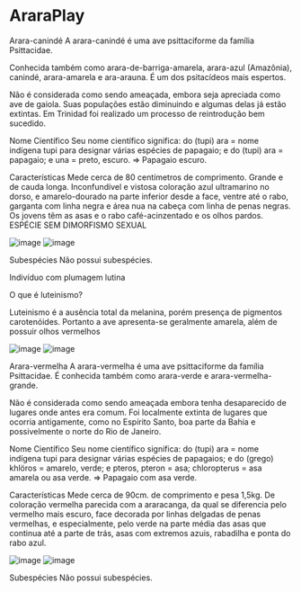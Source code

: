 # AraraPlay
Arara-canindé
A arara-canindé é uma ave psittaciforme da família Psittacidae.

Conhecida também como arara-de-barriga-amarela, arara-azul (Amazônia), canindé, arara-amarela e ara-arauna. É um dos psitacídeos mais espertos.

Não é considerada como sendo ameaçada, embora seja apreciada como ave de gaiola. Suas populações estão diminuindo e algumas delas já estão extintas. Em Trinidad foi realizado um processo de reintrodução bem sucedido.

Nome Científico
Seu nome científico significa: do (tupi) ara = nome indígena tupi para designar várias espécies de papagaio; e do (tupi) ara = papagaio; e una = preto, escuro. ⇒ Papagaio escuro.

Características
Mede cerca de 80 centímetros de comprimento. Grande e de cauda longa. Inconfundível e vistosa coloração azul ultramarino no dorso, e amarelo-dourado na parte inferior desde a face, ventre até o rabo, garganta com linha negra e área nua na cabeça com linha de penas negras. Os jovens têm as asas e o rabo café-acinzentado e os olhos pardos.
ESPÉCIE SEM DIMORFISMO SEXUAL

![image](https://user-images.githubusercontent.com/54999246/154554140-2f868584-a6c0-4427-855a-7dc077c5e808.png) ![image](https://user-images.githubusercontent.com/54999246/154554203-840fa887-f045-47c1-b94b-a48a5416af96.png)

Subespécies
Não possui subespécies.

Indivíduo com plumagem lutina

O que é luteinismo?

Luteinismo é a ausência total da melanina, porém presença de pigmentos carotenóides. Portanto a ave apresenta-se geralmente amarela, além de possuir olhos vermelhos

![image](https://user-images.githubusercontent.com/54999246/154554308-cb549a86-5b4f-44a1-be36-d0b3df2a4466.png) ![image](https://user-images.githubusercontent.com/54999246/154554343-5f990d2d-5e74-4066-a8f3-b6b4006b7765.png)

Arara-vermelha
A arara-vermelha é uma ave psittaciforme da família Psittacidae.
É conhecida também como arara-verde e arara-vermelha-grande.

Não é considerada como sendo ameaçada embora tenha desaparecido de lugares onde antes era comum. Foi localmente extinta de lugares que ocorria antigamente, como no Espírito Santo, boa parte da Bahia e possivelmente o norte do Rio de Janeiro.

Nome Científico
Seu nome científico significa: do (tupi) ara = nome indígena tupi para designar várias espécies de papagaios; e do (grego) khlöros = amarelo, verde; e pteros, pteron = asa; chloropterus = asa amarela ou asa verde. ⇒ Papagaio com asa verde.

Características
Mede cerca de 90cm. de comprimento e pesa 1,5kg. De coloração vermelha parecida com a araracanga, da qual se diferencia pelo vermelho mais escuro, face decorada por linhas delgadas de penas vermelhas, e especialmente, pelo verde na parte média das asas que continua até a parte de trás, asas com extremos azuis, rabadilha e ponta do rabo azul.

![image](https://user-images.githubusercontent.com/54999246/154554470-fe3c6c48-41fe-499d-a724-1d1dc925e882.png) ![image](https://user-images.githubusercontent.com/54999246/154554498-3e0e74ae-1da0-4fe6-af1d-62fa404eadc4.png)

Subespécies
Não possui subespécies.





